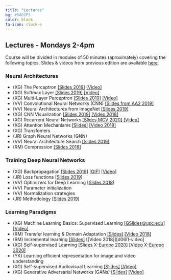 ```yaml
---
title: "Lectures"
bg: #9AD1F5
color: black
fa-icon: clock-o
---
```


## Lectures - Mondays 2-4pm

Course will be divided in modules of 50 minutes (aproximately) covering the following topics. Slides & videos from previous edition are available [here](https://github.com/telecombcn-dl/lectures-all).

### Neural Architectures
* (XG) The Perceptron [[Slides 2019]][d02l1-slides] [[Video]][dlai-2020-perceptron-video]
* (XG) Softmax Layer [[Slides 2019]][d02l3-slides] [[Video]][dlai-2020-softmax-video]
* (XG) Multi-Layer Perceptron [[Slides 2019]][d02l4-slides] [[Video]][dlai-2020-mlp-video]
* (VV) Convolutional Neural Networks (CNN) [[Slides from AA2 2019]][d03l1-slides]
* (VV) Neural Architectures from ImageNet [[Slides 2019]][d08l1-slides]
* (XG) CNN Visualization [[Slides 2019]][d07l1-slides] [[Video 2018]][d06l2-video]
* (XG) Recurrent Neural Networks [[Slides MCV 2020]][rnn-slides] [[Video]][rnn-video]
* (XG) Attention Mechanisms [[Slides]][attention-slides] [[Video 2018]][d06l2-video]
* (XG) Transfomers 
* (JR) Graph Neural Networks (GNN)
* (VV) Neural Architecture Search [[Slides 2019]][d08l2-slides]
* (RM) Compression [[Slides 2018]][idl2018-d5l1-slides]

### Training Deep Neural Networks
* (XG) Backpropagation [[Slides 2019]][d02l2-slides] [[GIF]][d02l2-gif] [[Video]][dlai-2020-backprop-video] 
* (JR) Loss functions [[Slides 2019]][d04l1-slides]
* (VV) Optimizers for Deep Learning [[Slides 2018]][idl2018-d2l2-slides]
* (VV) Parameter initialization
* (VV) Normalization strategies
* (JR) Methodology [[Slides 2019]][d05l2-slides]

### Learning Paradigms
* (XG) Machine Learning Basics: Supervised Learning [[GSlides@upc.edu]][dlai_2020_01_ml-slides] [[Video]][dlai_2020_01_ml-video]
* (RM) Transfer learning & Domain Adaptation [[Slides]][d09l1-slides] [[Video 2018]][d05l1-video]
* (RM) Incremental learning [[Slides]][d09l2-slides] [[Video 2018]][d06l1-video]
* (XG) Self-supervised Learning [[Slides X-Europe 2020]][self-slides] [[Video X-Europe 2020]][self-video]
* (YK) Learning efficient representation for image and video understanding
* (XG) Self-supervised Audiovisual Learning [[Slides]][selfav-slides] [[Video]][selfav-video]
* (XG) Generative Adversarial Networks (GANs) [[Slides]][gan-slides] [[Video]][gan-video]

[dlai_2020_01_ml-slides]: https://docs.google.com/presentation/d/1FxtiVhPjurQxfdS7ETfbzorvhfKiDuQFh5sfRdsheCE/edit?usp=sharing
[dlai_2020_01_ml-video]: https://www.youtube.com/watch?v=fuwDBSTlu4o

[dlai-2020-perceptron-video]: https://youtu.be/uov7XmTGDBs
[dlai-2020-backprop-video]: https://youtu.be/mD3KouDAS5Y
[dlai-2020-softmax-video]: https://youtu.be/Df6Rnbw-tog
[dlai-2020-mlp-video]: https://youtu.be/hZN3qg46oiM

[d01l2-slides]: https://github.com/telecombcn-dl/dlai-2019/raw/master/slides/dlai_2019_d01l2_ml.pdf
[d01l2-video]: https://www.youtube.com/watch?v=cshjMqYJrTo

[d02l1-slides]: https://github.com/telecombcn-dl/dlai-2019/raw/master/slides/dlai_2019_d02l1_perceptron.pdf

[d02l2-slides]: https://github.com/telecombcn-dl/dlai-2019/raw/master/slides/dlai_2019_d02l2_backprop.pdf
[d02l2-gif]: https://github.com/telecombcn-dl/dlai-2019/raw/master/slides/dlai_2019_d02l2_backprop.gif
[d02l2-video]: https://www.youtube.com/watch?v=uub_hqDlqjc

[d02l3-slides]: https://github.com/telecombcn-dl/dlai-2019/raw/master/slides/dlai_2019_d02l3_softmax.pdf

[d02l4-slides]: https://github.com/telecombcn-dl/dlai-2019/raw/master/slides/dlai_2019_d02l4_mlp.pdf
[d02l4-video]: https://youtu.be/F03UEq8yVkI

[d03l1-slides]: https://github.com/telecombcn-dl/dlai-2019/raw/master/slides/aa2_dl_2019_06_cnn.pdf

[d04l1-slides]: https://github.com/telecombcn-dl/dlai-2019/raw/master/slides/dlai_2019_d04l1_losses.pdf

[d04l2-gif]: https://github.com/telecombcn-dl/2018-dlai/raw/master/gifs/dlai2018-d04l2-LearningWithoutAnnotations.gif
[d04l2-slides]: https://www.slideshare.net/xavigiro/deep-learning-without-annotations-xavier-giro-upc-barcelona-2018


[d05l1-slides]: https://www.slideshare.net/xavigiro/transfer-learning-and-domain-adaptation-ramon-morros-upc-2018
[d05l1-video]: https://youtu.be/ik_Up56bWLE

[d05l2-slides]: https://github.com/telecombcn-dl/dlai-2019/raw/master/slides/dlai_2019_d05l2_methodology.pdf
[d05l2-video]: https://youtu.be/HBeevCctYXM

[rnn-slides]: https://www.slideshare.net/xavigiro/recurrent-neural-networks-rnn-xavier-giro-upc-telecombcn-barcelona-2020
[rnn-video]: https://youtu.be/fWgoZdsvqxs

[attention-slides]: https://www2.slideshare.net/xavigiro/attention-for-deep-learning-xavier-giro-upc-telecombcn-barcelona-2020
[d06l2-video]: https://www.youtube.com/watch?v=9oMVVx98Hk4

[d07l1-slides]: https://github.com/telecombcn-dl/dlai-2019/raw/master/slides/dlai_2019_d07l1_interpretability.pdf

[d08l1-slides]: https://github.com/telecombcn-dl/dlai-2019/raw/master/slides/dlai_2019_d08l1_architectures.pdf

[d08l2-slides]: https://github.com/telecombcn-dl/dlai-2019/raw/master/slides/dlai_2019_d08l2_nas.pdf

[d09l1-slides]: https://github.com/telecombcn-dl/dlai-2019/raw/master/slides/dlai_2019_d09l1_transfer.pdf
[d09l2-slides]: https://github.com/telecombcn-dl/dlai-2019/raw/master/slides/dlai_2019_d09l2_incremental.pdf



[self-slides]: https://www.slideshare.net/xavigiro/deep-selfsupervised-learning-for-all-xavier-giro-xeurope-2020
[self-video]: https://youtu.be/wxJ6SJeNhNg

[selfav-slides]: https://www2.slideshare.net/xavigiro/selfsupervised-audiovisual-learning-xavier-giro-upc-telecombcn-barcelona-2020
[selfav-video]: https://youtu.be/wjlczBf_FSI

[vae-slides]: https://www.slideshare.net/xavigiro/variational-autoencoders-vae-santiago-pascual-upc-barcelona-2018
[vae-video]: https://youtu.be/nSyj85PbhkI

[flows-slides]: https://www.slideshare.net/xavigiro/pixelcnn-wavenet-normalizing-flows-santiago-pascual-upc-barcelona-2018

[guest-slides]: https://github.com/telecombcn-dl/dlai-2019/raw/master/slides/dlai_2019_guest_kalantidis.pdf

[idl2018-d5l1-slides]: https://github.com/telecombcn-dl/2018-idl/raw/master/slides/D5L1_CompressionRankings.pdf
[idl2018-d2l2-slides]: https://github.com/telecombcn-dl/2018-idl/raw/master/slides/D2L2_Optimization.pdf

[gan-slides]: https://www.slideshare.net/xavigiro/generative-adversarial-networks-gan-xavier-giro-upc-telecombcn-barcelona-2020
[gan-video]: https://youtu.be/PflmLttr6GU


